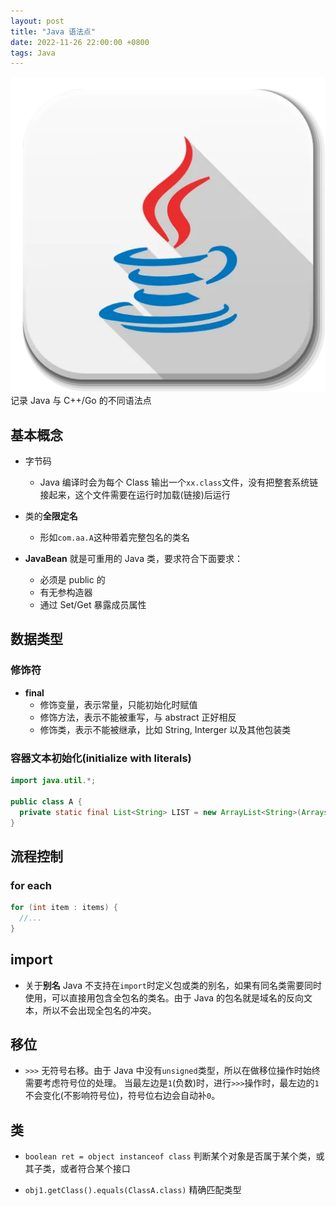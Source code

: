 ```yaml
---
layout: post
title: "Java 语法点"
date: 2022-11-26 22:00:00 +0800
tags: Java
---
```


![Java](/assets/images/2022-11-26-Java_Syntax_1.webp)
记录 Java 与 C++/Go 的不同语法点

## 基本概念

- 字节码

  - Java 编译时会为每个 Class 输出一个`xx.class`文件，没有把整套系统链接起来，这个文件需要在运行时加载(链接)后运行

- 类的**全限定名**

  - 形如`com.aa.A`这种带着完整包名的类名

- **JavaBean**
  就是可重用的 Java 类，要求符合下面要求：
  - 必须是 public 的
  - 有无参构造器
  - 通过 Set/Get 暴露成员属性

## 数据类型

### 修饰符

- **final**
  - 修饰变量，表示常量，只能初始化时赋值
  - 修饰方法，表示不能被重写，与 abstract 正好相反
  - 修饰类，表示不能被继承，比如 String, Interger 以及其他包装类

### 容器文本初始化(initialize with literals)

```java
import java.util.*;

public class A {
  private static final List<String> LIST = new ArrayList<String>(Arrays.asList("1", "2", "3"));
}
```

## 流程控制

### for each

```java
for (int item : items) {
  //...
}
```

## import

- 关于**别名**
  Java 不支持在`import`时定义包或类的别名，如果有同名类需要同时使用，可以直接用包含全包名的类名。由于 Java 的包名就是域名的反向文本，所以不会出现全包名的冲突。

## 移位

- `>>>`
  无符号右移。由于 Java 中没有`unsigned`类型，所以在做移位操作时始终需要考虑符号位的处理。
  当最左边是`1`(负数)时，进行`>>>`操作时，最左边的`1`不会变化(不影响符号位)，符号位右边会自动补`0`。

## 类

- `boolean ret = object instanceof class`
  判断某个对象是否属于某个类，或其子类，或者符合某个接口

- `obj1.getClass().equals(ClassA.class)`
  精确匹配类型
